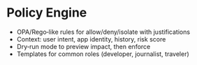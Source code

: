 # Policy Engine

- OPA/Rego‑like rules for allow/deny/isolate with justifications
- Context: user intent, app identity, history, risk score
- Dry‑run mode to preview impact, then enforce
- Templates for common roles (developer, journalist, traveler)
